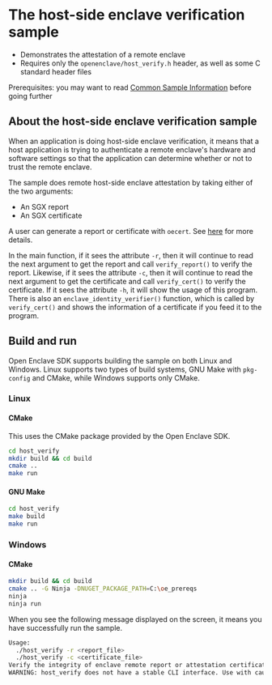 
# The host-side enclave verification sample

- Demonstrates the attestation of a remote enclave
- Requires only the `openenclave/host_verify.h` header, as well as some C standard header files

Prerequisites: you may want to read [Common Sample Information](../README.md#common-sample-information) before going further

## About the host-side enclave verification sample

When an application is doing host-side enclave verification, it means that a host application is trying to authenticate a remote enclave's hardware and software settings so that the application can determine whether or not to trust the remote enclave.

The sample does remote host-side enclave attestation by taking either of the two arguments:

- An SGX report
- An SGX certificate

A user can generate a report or certificate with `oecert`. See [here](https://github.com/openenclave/openenclave/blob/master/tests/tools/oecert/README.md) for more details.

In the main function, if it sees the attribute `-r`, then it will continue to read the next argument to get the report and call `verify_report()` to verify the report.
Likewise, if it sees the attribute `-c`, then it will continue to read the next argument to get the certificate and call `verify_cert()` to verify the certificate.
If it sees the attribute `-h`, it will show the usage of this program.
There is also an `enclave_identity_verifier()` function, which is called by `verify_cert()` and shows the information of a certificate if you feed it to the program.

## Build and run

Open Enclave SDK supports building the sample on both Linux and Windows.
Linux supports two types of build systems, GNU Make with `pkg-config` and CMake,
while Windows supports only CMake.

### Linux

#### CMake

This uses the CMake package provided by the Open Enclave SDK.

```bash
cd host_verify
mkdir build && cd build
cmake ..
make run
```

#### GNU Make

```bash
cd host_verify
make build
make run
```

### Windows

#### CMake

```bash
mkdir build && cd build
cmake .. -G Ninja -DNUGET_PACKAGE_PATH=C:\oe_prereqs
ninja
ninja run
```

When you see the following message displayed on the screen, it means you have successfully run the sample.

```bash
Usage:
  ./host_verify -r <report_file>
  ./host_verify -c <certificate_file>
Verify the integrity of enclave remote report or attestation certificate.
WARNING: host_verify does not have a stable CLI interface. Use with caution.
```
